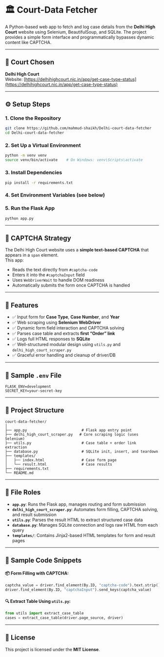 
# 🏛 Court-Data Fetcher

A Python-based web app to fetch and log case details from the **Delhi High Court** website using Selenium, BeautifulSoup, and SQLite. The project provides a simple form interface and programmatically bypasses dynamic content like CAPTCHA.

---

## 📍 Court Chosen

**Delhi High Court**  
Website: [https://delhihighcourt.nic.in/app/get-case-type-status](https://delhihighcourt.nic.in/app/get-case-type-status)

---

## ⚙️ Setup Steps

### 1. Clone the Repository
```bash
git clone https://github.com/mahmud-shaikh/Delhi-court-data-fetcher
cd Delhi-court-data-fetcher
```

### 2. Set Up a Virtual Environment
```bash
python -m venv venv
source venv/bin/activate    # On Windows: venv\Scripts\activate
```

### 3. Install Dependencies
```bash
pip install -r requirements.txt
```

### 4. Set Environment Variables (see below)

### 5. Run the Flask App
```bash
python app.py
```

---

## 🤖 CAPTCHA Strategy

The Delhi High Court website uses a **simple text-based CAPTCHA** that appears in a `span` element.  
This app:

- Reads the text directly from `#captcha-code`
- Enters it into the `#captchaInput` field
- Uses `WebDriverWait` to handle DOM readiness
- Automatically submits the form once CAPTCHA is handled

---

## 🧪 Features

- ✅ Input form for **Case Type**, **Case Number**, and **Year**
- ✅ Web scraping using **Selenium WebDriver**
- ✅ Dynamic form field interaction and CAPTCHA solving
- ✅ Parses case table and extracts **first “Order” link**
- ✅ Logs full HTML responses to **SQLite**
- ✅ Well-structured modular design using `utils.py` and `delhi_high_court_scraper.py`
- ✅ Graceful error handling and cleanup of driver/DB

---

## 🌱 Sample `.env` File

```env
FLASK_ENV=development
SECRET_KEY=your-secret-key
```

---

## 📁 Project Structure

```
court-data-fetcher/
│
├── app.py                         # Flask app entry point
├── delhi_high_court_scraper.py   # Core scraping logic (uses Selenium)
├── utils.py                       # Case table + order link extraction
├── database.py                    # SQLite init, insert, and teardown
├── templates/
│   ├── index.html                 # Case form page
│   └── result.html                # Case results
├── requirements.txt
└── README.md
```

---

## 🧩 File Roles

- **`app.py`**: Runs the Flask app, manages routing and form submission
- **`delhi_high_court_scraper.py`**: Automates form filling, CAPTCHA solving, and result submission
- **`utils.py`**: Parses the result HTML to extract structured case data
- **`database.py`**: Manages SQLite connection and logs raw HTML from each query
- **`templates/`**: Contains Jinja2-based HTML templates for form and result pages

---

## 🧪 Sample Code Snippets

#### 📦 Form Filling with CAPTCHA:
```python
captcha_value = driver.find_element(By.ID, "captcha-code").text.strip()
driver.find_element(By.ID, "captchaInput").send_keys(captcha_value)
```

#### 🔍 Extract Table Using `utils.py`:
```python
from utils import extract_case_table
cases = extract_case_table(driver.page_source, driver)
```

---

## 📝 License

This project is licensed under the **MIT License**.
